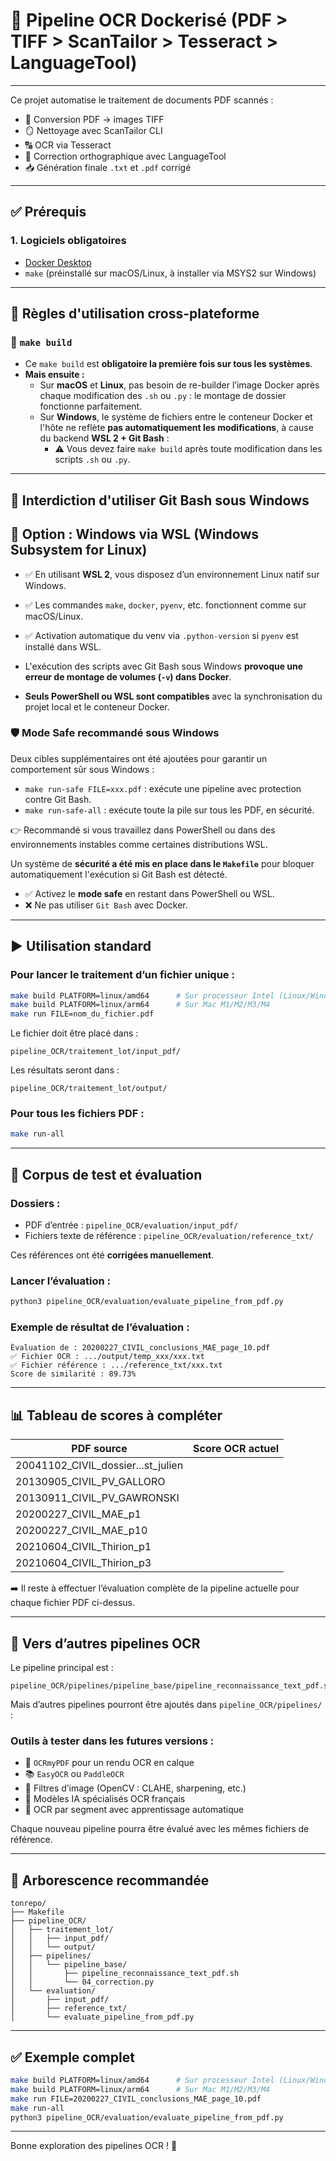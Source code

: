 # 🧠 Pipeline OCR Dockerisé (PDF > TIFF > ScanTailor > Tesseract > LanguageTool)

---

Ce projet automatise le traitement de documents PDF scannés :

- 📄 Conversion PDF → images TIFF
- 🪞 Nettoyage avec ScanTailor CLI
- 🔠 OCR via Tesseract
- 🧠 Correction orthographique avec LanguageTool
- 📥 Génération finale `.txt` et `.pdf` corrigé

---

## ✅ Prérequis

### 1. Logiciels obligatoires

- [Docker Desktop](https://www.docker.com/products/docker-desktop)
- `make` (préinstallé sur macOS/Linux, à installer via MSYS2 sur Windows)

---

## 🧰 Règles d'utilisation cross-plateforme

### 🔁 `make build`

- Ce `make build` est **obligatoire la première fois sur tous les systèmes**.
- **Mais ensuite :**
  - Sur **macOS** et **Linux**, pas besoin de re-builder l’image Docker après chaque modification des `.sh` ou `.py` : le montage de dossier fonctionne parfaitement.
  - Sur **Windows**, le système de fichiers entre le conteneur Docker et l'hôte ne reflète **pas automatiquement les modifications**, à cause du backend **WSL 2 + Git Bash** :
    - ⚠️ Vous devez faire `make build` après toute modification dans les scripts `.sh` ou `.py`.

---

## 🚫 Interdiction d'utiliser Git Bash sous Windows

## 🐧 Option : Windows via WSL (Windows Subsystem for Linux)

- ✅ En utilisant **WSL 2**, vous disposez d’un environnement Linux natif sur Windows.
- ✅ Les commandes `make`, `docker`, `pyenv`, etc. fonctionnent comme sur macOS/Linux.
- ✅ Activation automatique du venv via `.python-version` si `pyenv` est installé dans WSL.

- L'exécution des scripts avec Git Bash sous Windows **provoque une erreur de montage de volumes (`-v`) dans Docker**.
- **Seuls PowerShell ou WSL sont compatibles** avec la synchronisation du projet local et le conteneur Docker.

### 🛡️ Mode Safe recommandé sous Windows

Deux cibles supplémentaires ont été ajoutées pour garantir un comportement sûr sous Windows :
- `make run-safe FILE=xxx.pdf` : exécute une pipeline avec protection contre Git Bash.
- `make run-safe-all` : exécute toute la pile sur tous les PDF, en sécurité.

👉 Recommandé si vous travaillez dans PowerShell ou dans des environnements instables comme certaines distributions WSL.

Un système de **sécurité a été mis en place dans le `Makefile`** pour bloquer automatiquement l'exécution si Git Bash est détecté.

- ✅ Activez le **mode safe** en restant dans PowerShell ou WSL.
- ❌ Ne pas utiliser `Git Bash` avec Docker.

---

## ▶️ Utilisation standard

### Pour lancer le traitement d’un fichier unique :

```bash
make build PLATFORM=linux/amd64      # Sur processeur Intel (Linux/Windows)
make build PLATFORM=linux/arm64      # Sur Mac M1/M2/M3/M4
make run FILE=nom_du_fichier.pdf
```

Le fichier doit être placé dans :
```
pipeline_OCR/traitement_lot/input_pdf/
```

Les résultats seront dans :
```
pipeline_OCR/traitement_lot/output/
```

### Pour tous les fichiers PDF :

```bash
make run-all
```

---

## 🧪 Corpus de test et évaluation

### Dossiers :

- PDF d’entrée : `pipeline_OCR/evaluation/input_pdf/`
- Fichiers texte de référence : `pipeline_OCR/evaluation/reference_txt/`

Ces références ont été **corrigées manuellement**.

### Lancer l’évaluation :

```bash
python3 pipeline_OCR/evaluation/evaluate_pipeline_from_pdf.py
```

### Exemple de résultat de l’évaluation :

```
Évaluation de : 20200227_CIVIL_conclusions_MAE_page_10.pdf
✅ Fichier OCR : .../output/temp_xxx/xxx.txt
✅ Fichier référence : .../reference_txt/xxx.txt
Score de similarité : 89.73%
```

---

## 📊 Tableau de scores à compléter

| PDF source                          | Score OCR actuel |
|------------------------------------|------------------|
| 20041102_CIVIL_dossier...st_julien |                  |
| 20130905_CIVIL_PV_GALLORO          |                  |
| 20130911_CIVIL_PV_GAWRONSKI        |                  |
| 20200227_CIVIL_MAE_p1              |                  |
| 20200227_CIVIL_MAE_p10             |                  |
| 20210604_CIVIL_Thirion_p1          |                  |
| 20210604_CIVIL_Thirion_p3          |                  |

➡️ Il reste à effectuer l’évaluation complète de la pipeline actuelle pour chaque fichier PDF ci-dessus.

---

## 🔬 Vers d’autres pipelines OCR

Le pipeline principal est :

```
pipeline_OCR/pipelines/pipeline_base/pipeline_reconnaissance_text_pdf.sh
```

Mais d’autres pipelines pourront être ajoutés dans `pipeline_OCR/pipelines/` :

### Outils à tester dans les futures versions :

- 🤖 `OCRmyPDF` pour un rendu OCR en calque
- 📚 `EasyOCR` ou `PaddleOCR`
- 🧼 Filtres d’image (OpenCV : CLAHE, sharpening, etc.)
- 🧠 Modèles IA spécialisés OCR français
- 🧪 OCR par segment avec apprentissage automatique

Chaque nouveau pipeline pourra être évalué avec les mêmes fichiers de référence.

---

## 📁 Arborescence recommandée

```
tonrepo/
├── Makefile
├── pipeline_OCR/
│   ├── traitement_lot/
│   │   ├── input_pdf/
│   │   └── output/
│   ├── pipelines/
│   │   └── pipeline_base/
│   │       ├── pipeline_reconnaissance_text_pdf.sh
│   │       └── 04_correction.py
│   └── evaluation/
│       ├── input_pdf/
│       ├── reference_txt/
│       └── evaluate_pipeline_from_pdf.py
```

---

## ✅ Exemple complet

```bash
make build PLATFORM=linux/amd64      # Sur processeur Intel (Linux/Windows)
make build PLATFORM=linux/arm64      # Sur Mac M1/M2/M3/M4
make run FILE=20200227_CIVIL_conclusions_MAE_page_10.pdf
make run-all
python3 pipeline_OCR/evaluation/evaluate_pipeline_from_pdf.py
```

---

Bonne exploration des pipelines OCR ! 🌱